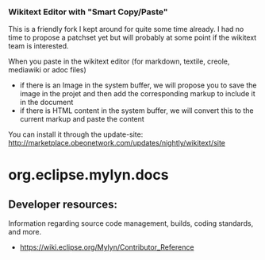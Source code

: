 ### Wikitext Editor with "Smart Copy/Paste"

This is a friendly fork I kept around for quite some time already. I had no time to propose a patchset yet but will probably at some point if the wikitext team is interested.

When you paste in the wikitext editor (for markdown, textile, creole, mediawiki or adoc files)
- if there is an Image in the system buffer, we will propose you to save the image in the projet and then add the corresponding markup to include it in the document
- if there is HTML content in the system buffer, we will convert this to the current markup and paste the content

You can install it through the update-site: http://marketplace.obeonetwork.com/updates/nightly/wikitext/site

org.eclipse.mylyn.docs
======================

Developer resources:
--------------------

Information regarding source code management, builds, coding standards, and more.

- <https://wiki.eclipse.org/Mylyn/Contributor_Reference>


